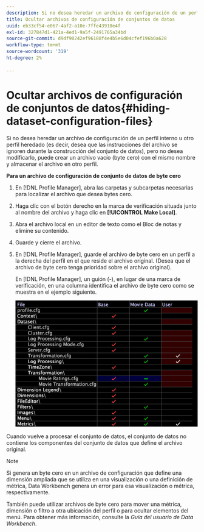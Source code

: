 ```yaml
---
description: Si no desea heredar un archivo de configuración de un perfil interno u otro perfil heredado (es decir, desea que las instrucciones del archivo se ignoren durante la construcción del conjunto de datos), pero no desea modificarlo, puede crear un archivo vacío (byte cero) con el mismo nombre y almacenar el archivo en otro perfil.
title: Ocultar archivos de configuración de conjuntos de datos
uuid: eb33cf54-e067-4af2-a10e-7ffe43910e4f
exl-id: 327847d1-421a-4ed1-9a5f-2491765a34bd
source-git-commit: d9df90242ef96188f4e4b5e6d04cfef196b0a628
workflow-type: tm+mt
source-wordcount: '319'
ht-degree: 2%

---
```


# Ocultar archivos de configuración de conjuntos de datos{#hiding-dataset-configuration-files}

Si no desea heredar un archivo de configuración de un perfil interno u otro perfil heredado (es decir, desea que las instrucciones del archivo se ignoren durante la construcción del conjunto de datos), pero no desea modificarlo, puede crear un archivo vacío (byte cero) con el mismo nombre y almacenar el archivo en otro perfil.

**Para un archivo de configuración de conjunto de datos de byte cero**

1. En [!DNL Profile Manager], abra las carpetas y subcarpetas necesarias para localizar el archivo que desea bytes cero.
1. Haga clic con el botón derecho en la marca de verificación situada junto al nombre del archivo y haga clic en **[!UICONTROL Make Local]**.
1. Abra el archivo local en un editor de texto como el Bloc de notas y elimine su contenido.
1. Guarde y cierre el archivo.
1. En [!DNL Profile Manager], guarde el archivo de byte cero en un perfil a la derecha del perfil en el que reside el archivo original. (Desea que el archivo de byte cero tenga prioridad sobre el archivo original).

   En [!DNL Profile Manager], un guión (-), en lugar de una marca de verificación, en una columna identifica el archivo de byte cero como se muestra en el ejemplo siguiente.

   ![](assets/vis_ProfileManager_ZeroByteFile.png)

Cuando vuelve a procesar el conjunto de datos, el conjunto de datos no contiene los componentes del conjunto de datos que define el archivo original.

>[!NOTE]
>
>Si genera un byte cero en un archivo de configuración que define una dimensión ampliada que se utiliza en una visualización o una definición de métrica, Data Workbench genera un error para esa visualización o métrica, respectivamente.

También puede utilizar archivos de byte cero para mover una métrica, dimensión o filtro a otra ubicación del perfil o para ocultar elementos del menú. Para obtener más información, consulte la *Guía del usuario de Data Workbench*.
